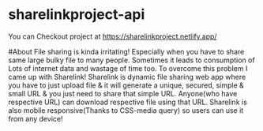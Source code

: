 # sharelinkproject-api 
You can Checkout project at 
https://sharelinkproject.netlify.app/

#About
File sharing is kinda irritating! Especially when you have to share same large bulky file to many people. Sometimes it leads to consumption of Lots of internet data and wastage of time too. To overcome this problem I came up with Sharelink! Sharelink is dynamic file sharing web app where you have to just upload file & it will generate a unique, secured, simple & small URL & you just need to share that simple URL. Anyone(who have respective URL) can download respective file using that URL. Sharelink is also mobile responsive(Thanks to CSS-media query) so users can use it from any device!


